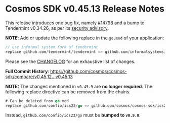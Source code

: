 # Cosmos SDK v0.45.13 Release Notes

This release introduces one bug fix, namely [#14798](https://github.com/cosmos/cosmos-sdk/pull/14798) and a bump to Tendermint v0.34.26, as per its [security advisory](https://github.com/informalsystems/tendermint/security/advisories/GHSA-cpqw-5g6w-h8rr).

**NOTE**: Add or update the following replace in the `go.mod` of your application:

```go
// use informal system fork of tendermint
replace github.com/tendermint/tendermint => github.com/informalsystems/tendermint v0.34.26
```

Please see the [CHANGELOG](https://github.com/cosmos/cosmos-sdk/blob/release/v0.45.x/CHANGELOG.md) for an exhaustive list of changes.

**Full Commit History**: https://github.com/cosmos/cosmos-sdk/compare/v0.45.12...v0.45.13

**NOTE:** The changes mentioned in `v0.45.9` are **no longer required**. The following replace directive can be removed from the chains.

```go
# Can be deleted from go.mod
replace github.com/confio/ics23/go => github.com/cosmos/cosmos-sdk/ics23/go v0.8.0
```

Instead, `github.com/confio/ics23/go` must be **bumped to `v0.9.0`**.
